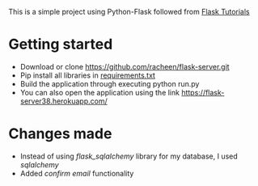 This is a simple project using Python-Flask followed from [Flask Tutorials](https://www.youtube.com/playlist?list=PL-osiE80TeTs4UjLw5MM6OjgkjFeUxCYH)

# Getting started
  * Download or clone <https://github.com/racheen/flask-server.git>
  * Pip install all libraries in [requirements.txt](https://github.com/racheen/flask-server/blob/master/requirements.txt)
  * Build the application through executing python run.py
  * You can also open the application using the link <https://flask-server38.herokuapp.com/>

# Changes made
  * Instead of using _flask_sqlalchemy_ library for my database, I used *_sqlalchemy_*
  * Added _confirm email_ functionality
